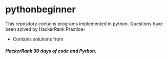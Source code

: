 # pythonbeginner
This repository contains programs implemented in python. Questions have been solved by HackerRank Practice-
- Contains solutions from
##### HackerRank 30 days of code and Python.
